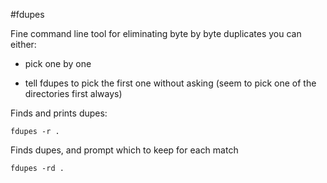 #fdupes

Fine command line tool for eliminating byte by byte duplicates you can either:

-   pick one by one

-   tell fdupes to pick the first one without asking
    (seem to pick one of the directories first always)

Finds and prints dupes:

    fdupes -r .

Finds dupes, and prompt which to keep for each match

    fdupes -rd .
